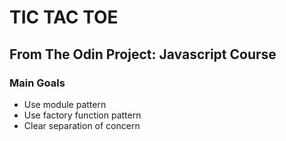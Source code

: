 # TIC TAC TOE

## From The Odin Project: Javascript Course

### Main Goals
- Use module pattern
- Use factory function pattern
- Clear separation of concern